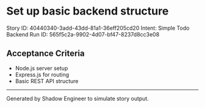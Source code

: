 # Set up basic backend structure

Story ID: 40440340-3add-43dd-81a1-36eff205cd20
Intent: Simple Todo Backend
Run ID: 565f5c2a-9902-4d07-bf47-8237d8cc3e08

## Acceptance Criteria
- Node.js server setup
- Express.js for routing
- Basic REST API structure

---
Generated by Shadow Engineer to simulate story output.
